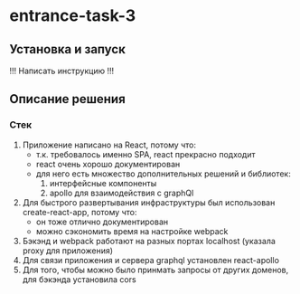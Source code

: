 # entrance-task-3

## Установка и запуск

!!! Написать инструкцию !!!

## Описание решения

### Стек

1. Приложение написано на React, потому что:
   * т.к. требовалось именно SPA, react прекрасно подходит
   * react очень хорошо документирован
   * для него есть множество дополнительных решений и библиотек:
     1. интерфейсные компоненты
     2. apollo для взаимодействия с graphQl
2. Для быстрого развертывания инфраструктуры был использован create-react-app, потому что:
   * он тоже отлично документирован
   * можно сэкономить время на настройке webpack
3. Бэкэнд и webpack работают на разных портах localhost (указала proxy для приложения)
4. Для связи приложения и сервера graphql установлен react-apollo 
5. Для того, чтобы можно было принмать запросы от других доменов, для бэкэнда установила cors